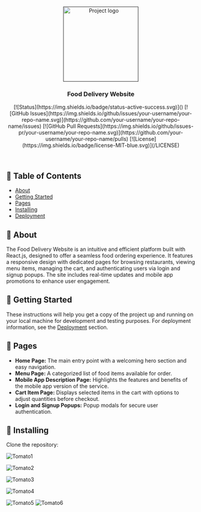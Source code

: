 <p align="center">
  <a href="" rel="noopener">
    <img width=200px height=200px src="https://i.imgur.com/6wj0hh6.jpg" alt="Project logo"></a>
</p>

<h3 align="center">Food Delivery Website</h3>

<div align="center">
  [![Status](https://img.shields.io/badge/status-active-success.svg)]()
  [![GitHub Issues](https://img.shields.io/github/issues/your-username/your-repo-name.svg)](https://github.com/your-username/your-repo-name/issues)
  [![GitHub Pull Requests](https://img.shields.io/github/issues-pr/your-username/your-repo-name.svg)](https://github.com/your-username/your-repo-name/pulls)
  [![License](https://img.shields.io/badge/license-MIT-blue.svg)](/LICENSE)
</div>

<p align="center">
    <br> 
</p>

## 📝 Table of Contents

- [About](#about)
- [Getting Started](#getting_started)
- [Pages](#pages)
- [Installing](#installing)
- [Deployment](#deployment)

## 🧐 About <a name = "about"></a>

The Food Delivery Website is an intuitive and efficient platform built with React.js, designed to offer a seamless food ordering experience. It features a responsive design with dedicated pages for browsing restaurants, viewing menu items, managing the cart, and authenticating users via login and signup popups. The site includes real-time updates and mobile app promotions to enhance user engagement.

## 🏁 Getting Started <a name = "getting_started"></a>

These instructions will help you get a copy of the project up and running on your local machine for development and testing purposes. For deployment information, see the [Deployment](#deployment) section.

## 📄 Pages <a name = "pages"></a>

- **Home Page:** The main entry point with a welcoming hero section and easy navigation.
- **Menu Page:** A categorized list of food items available for order.
- **Mobile App Description Page:** Highlights the features and benefits of the mobile app version of the service.
- **Cart Item Page:** Displays selected items in the cart with options to adjust quantities before checkout.
- **Login and Signup Popups:** Popup modals for secure user authentication.

## 🔧 Installing <a name = "installing"></a>

Clone the repository:



![Tomato1](https://github.com/user-attachments/assets/c9b159e4-5017-43a1-b31f-5a2a0c326192)

![Tomato2](https://github.com/user-attachments/assets/baf4ca73-2216-4a6d-864a-03d2f3424095)

![Tomato3](https://github.com/user-attachments/assets/310d94fc-d9d6-453e-b7ae-dc15595d0bac)

![Tomato4](https://github.com/user-attachments/assets/d1f6807f-c6e5-446e-aef7-9bd8b65cc444)

![Tomato5](https://github.com/user-attachments/assets/077d3d72-634d-485f-973a-83e625e49034)
![Tomato6](https://github.com/user-attachments/assets/ebe7338f-f915-44e8-93cb-34d3891d19d4)

